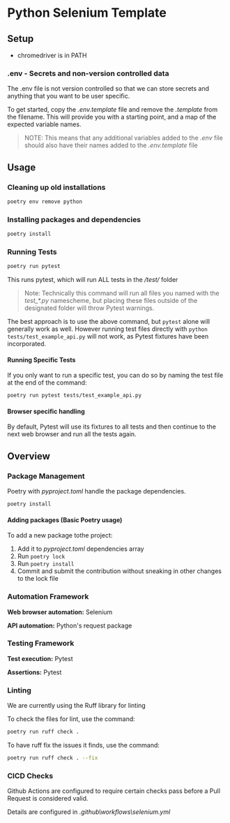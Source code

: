 # Python Selenium Template

## Setup

* chromedriver is in PATH

### .env - Secrets and non-version controlled data

The .env file is not version controlled so that we can store secrets and anything that you want to be user specific.

To get started, copy the *.env.template* file and remove the *.template* from the filename. This will provide you with a starting point, and a map of the expected variable names.

> NOTE: This means that any additional variables added to the *.env* file should also have their names added to the *.env.template* file

## Usage

### Cleaning up old installations

```bash
poetry env remove python
```

### Installing packages and dependencies

```bash
poetry install
```

### Running Tests

```bash
poetry run pytest
```

This runs pytest, which will run ALL tests in the */test/* folder

> Note: Technically this command will run all files you named with the *test_\*.py* namescheme, but placing these files  outside of the designated folder will throw Pytest warnings.

The best approach is to use the above command, but `pytest` alone will generally work as well. However running test files directly with `python tests/test_example_api.py` will not work, as Pytest fixtures have been incorporated.

#### Running Specific Tests

If you only want to run a specific test, you can do so by naming the test file at the end of the command:

```bash
poetry run pytest tests/test_example_api.py
```

#### Browser specific handling

By default, Pytest will use its fixtures to all tests and then continue to the next web browser and run all the tests again.

## Overview

### Package Management

Poetry with *pyproject.toml* handle the package dependencies.

```bash
poetry install
```

#### Adding packages (Basic Poetry usage)

To add a new package tothe project:

1. Add it to *pyproject.toml* dependencies array
2. Run `poetry lock`
3. Run `poetry install`
4. Commit and submit the contribution without sneaking in other changes to the lock file

### Automation Framework

**Web browser automation:** Selenium

**API automation:** Python's request package

### Testing Framework

**Test execution:** Pytest

**Assertions:** Pytest

### Linting

We are currently using the Ruff library for linting

To check the files for lint, use the command:

```bash
poetry run ruff check .
```

To have ruff fix the issues it finds, use the command:

```bash
poetry run ruff check . --fix
```

### CICD Checks

Github Actions are configured to require certain checks pass before a Pull Request is considered valid.

Details are configured in *.github\workflows\selenium.yml*
